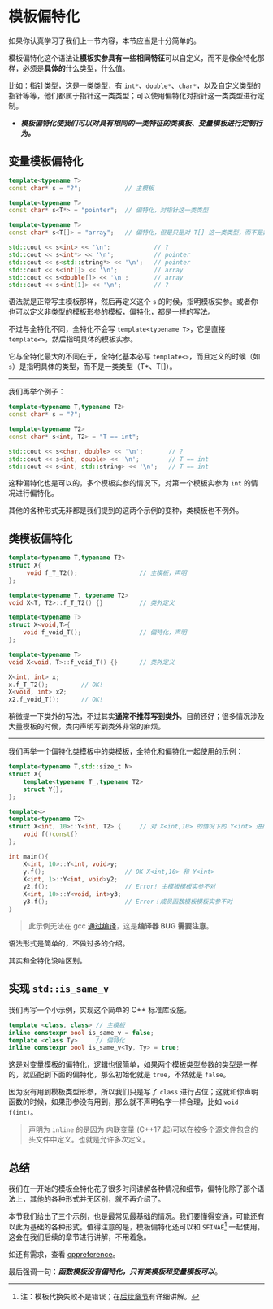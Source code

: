 # 模板偏特化

如果你认真学习了我们上一节内容，本节应当是十分简单的。

模板偏特化这个语法让**模板实参具有一些相同特征**可以自定义，而不是像全特化那样，必须是**具体的**什么类型，什么值。

比如：指针类型，这是一类类型，有 `int*`、`double*`、`char*`，以及自定义类型的指针等等，他们都属于指针这一类类型；可以使用偏特化对指针这一类类型进行定制。

- ***模板偏特化使我们可以对具有相同的一类特征的类模板、变量模板进行定制行为。***

## 变量模板偏特化

```cpp
template<typename T>
const char* s = "?";            // 主模板

template<typename T>
const char* s<T*> = "pointer";  // 偏特化，对指针这一类类型

template<typename T>
const char* s<T[]> = "array";   // 偏特化，但是只是对 T[] 这一类类型，而不是数组类型，因为 int[] 和 int[N] 不是一个类型

std::cout << s<int> << '\n';            // ?
std::cout << s<int*> << '\n';           // pointer
std::cout << s<std::string*> << '\n';   // pointer
std::cout << s<int[]> << '\n';          // array
std::cout << s<double[]> << '\n';       // array
std::cout << s<int[1]> << '\n';         // ?
```

语法就是正常写主模板那样，然后再定义这个 `s` 的时候，指明模板实参。或者你也可以定义非类型的模板形参的模板，偏特化，都是一样的写法。

不过与全特化不同，全特化不会写 `template<typename T>`，它是直接 `template<>`，然后指明具体的模板实参。

它与全特化最大的不同在于，全特化基本必写 `template<>`，而且定义的时候（如 `s`）是指明具体的类型，而不是一类类型（T*、T[]）。

---

我们再举个例子：

```cpp
template<typename T,typename T2>
const char* s = "?";

template<typename T2>
const char* s<int, T2> = "T == int";

std::cout << s<char, double> << '\n';       // ?
std::cout << s<int, double> << '\n';        // T == int
std::cout << s<int, std::string> << '\n';   // T == int
```

这种偏特化也是可以的，多个模板实参的情况下，对第一个模板实参为 `int` 的情况进行偏特化。

其他的各种形式无非都是我们提到的这两个示例的变种，类模板也不例外。

## 类模板偏特化
```cpp
template<typename T,typename T2>
struct X{
     void f_T_T2();                 // 主模板，声明
};

template<typename T, typename T2>
void X<T, T2>::f_T_T2() {}          // 类外定义

template<typename T>
struct X<void,T>{
    void f_void_T();                // 偏特化，声明
};

template<typename T>
void X<void, T>::f_void_T() {}      // 类外定义

X<int, int> x;
x.f_T_T2();         // OK!
X<void, int> x2;
x2.f_void_T();      // OK!
```

稍微提一下类外的写法，不过其实**通常不推荐写到类外**，目前还好；很多情况涉及大量模板的时候，类内声明写到类外非常的麻烦。

---

我们再举一个偏特化类模板中的类模板，全特化和偏特化一起使用的示例：

```cpp
template<typename T,std::size_t N>
struct X{
    template<typename T_,typename T2>
    struct Y{};
};

template<>
template<typename T2>
struct X<int, 10>::Y<int, T2> {     // 对 X<int,10> 的情况下的 Y<int> 进行偏特化
    void f()const{}
};

int main(){
    X<int, 10>::Y<int, void>y;
    y.f();                      // OK X<int,10> 和 Y<int> 
    X<int, 1>::Y<int, void>y2;
    y2.f();                     // Error! 主模板模板实参不对
    X<int, 10>::Y<void, int>y3;
    y3.f();                     // Error！成员函数模板模板实参不对
}
```

> 此示例无法在 gcc [通过编译](https://godbolt.org/z/rvYhf9K6M)，这是**编译器 BUG 需要注意**。

语法形式是简单的，不做过多的介绍。

其实和全特化没啥区别。

## 实现 `std::is_same_v`

我们再写一个小示例，实现这个简单的 C++ 标准库设施。

```cpp
template <class, class> // 主模板
inline constexpr bool is_same_v = false; 
template <class Ty>     // 偏特化
inline constexpr bool is_same_v<Ty, Ty> = true;
```

这是对变量模板的偏特化，逻辑也很简单，如果两个模板类型参数的类型是一样的，就匹配到下面的偏特化，那么初始化就是 `true`，不然就是 `false`。

因为没有用到模板类型形参，所以我们只是写了 `class` 进行占位；这就和你声明函数的时候，如果形参没有用到，那么就不声明名字一样合理，比如 `void f(int)`。

> 声明为 `inline` 的是因为 内联变量 (C++17 起)可以在被多个源文件包含的头文件中定义。也就是允许多次定义。

## 总结

我们在一开始的模板全特化花了很多时间讲解各种情况和细节，偏特化除了那个语法上，其他的各种形式并无区别，就不再介绍了。

本节我们给出了三个示例，也是最常见最基础的情况。我们要懂得变通，可能还有以此为基础的各种形式。值得注意的是，模板偏特化还可以和 `SFINAE`[^1] 一起使用，这会在我们后续的章节进行讲解，不用着急。

如还有需求，查看 [cppreference](https://zh.cppreference.com/w/cpp/language/partial_specialization)。

最后强调一句：***函数模板没有偏特化，只有类模板和变量模板可以***。

[^1]:注：模板代换失败不是错误；在[后续章节](10了解与利用SFINAE.md)有详细讲解。